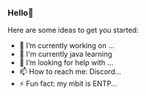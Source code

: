 ### Hello👋

Here are some ideas to get you started:

- 🔭 I’m currently working on ...
- 🌱 I'm currently java learning
- 🤔 I’m looking for help with ...
- 📫 How to reach me: Discord...
- ⚡ Fun fact: my mbit is ENTP...
